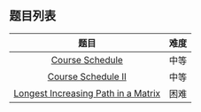 ## 题目列表  
| 题目 | 难度 |  
|:---:|:---:|  
| [Course Schedule](course-schedule/question.md) | 中等 |   
| [Course Schedule II](course-schedule-ii/question.md) | 中等 |   
| [Longest Increasing Path in a Matrix](longest-increasing-path-in-a-matrix/question.md) | 困难 |   

